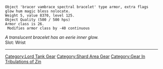     Object 'bracer vambrace spectral bracelet' type armor, extra flags glow hum magic bless nolocate.
    Weight 5, value 8370, level 125.
    Object Quality (500 / 500 hps)
    Armor class is 26.
     Modifies armor class by -40 continuous

*A translucent bracelet has an eerie inner glow.*  
Slot: Wrist  

------------------------------------------------------------------------

[Category:Lord Tank Gear](Category:Lord_Tank_Gear "wikilink")
[Category:Shard Area Gear](Category:Shard_Area_Gear "wikilink")
[Category:Gear In Tribulations of
Zin](Category:Gear_In_Tribulations_of_Zin "wikilink")

